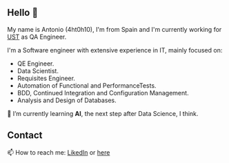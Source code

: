 ## Hello 👋

My name is Antonio (4ht0h10), I'm from Spain and I'm currently working for [UST](https://www.ust.com/en) as QA Engineer.

I'm a Software engineer with extensive experience in IT, mainly focused on: 
- QE Engineer.
- Data Scientist.
- Requisites Engineer.
- Automation of Functional and PerformanceTests.
- BDD, Continued Integration and Configuration Management.
- Analysis and Design of Databases.
  
🌱 I’m currently learning **AI**, the next step after Data Science, I think.

## Contact

📫 How to reach me: [LikedIn](https://www.linkedin.com/in/antoniomarinhernandez) or [here](https://4ht0h10.github.io/antonio-web)

